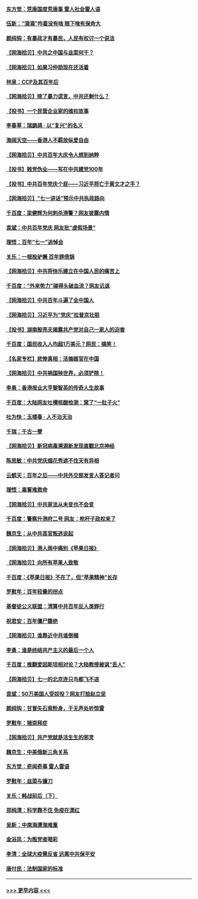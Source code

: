#### [东方觉：荒唐国度荒唐事 雷人社会雷人语](../pages/nsc993/n13075917.md?t=07090001) 
#### [伍新：“滴滴”咋着没有啥 眼下唯有保命大](../pages/nsc993/n13075894.md?t=07090001) 
#### [颜纯钩：有暴政才有暴民，人民有权讨一个说法](../pages/nsc993/n13075734.md?t=07090001) 
#### [【网海拾贝】中共之中国与韭菜何干？](../pages/nsc993/n13075428.md?t=07090001) 
#### [【网海拾贝】如果习仲勋现在还活着](../pages/nsc993/n13073410.md?t=07090001) 
#### [林泉：CCP及其百年后](../pages/nsc993/n13073226.md?t=07090001) 
#### [【网海拾贝】除了暴力谎言，中共还剩什么？](../pages/nsc993/n13071082.md?t=07090001) 
#### [【投书】一个民营企业家的维权故事](../pages/nsc993/n13070932.md?t=07090001) 
#### [李春草：瑞鹧鸪 · 以“复兴”的名义](../pages/nsc993/n13069984.md?t=07090001) 
#### [海阔天空——香港人不羁放纵爱自由](../pages/nsc993/n13069407.md?t=07090001) 
#### [【网海拾贝】中共百年大庆令人想到纳粹](../pages/nsc993/n13068483.md?t=07090001) 
#### [【投书】贱党伪业——写在中共建党100年](../pages/nsc993/n13067843.md?t=07090001) 
#### [【投书】中共百年党庆个屁——习近平将亡于黄文才之手？](../pages/nsc993/n13067425.md?t=07090001) 
#### [【网海拾贝】“七一讲话”预示中共执政路向](../pages/nsc993/n13066434.md?t=07090001) 
#### [千百度：梁健辉为何刺杀港警？网友披露内情](../pages/nsc993/n13066979.md?t=07090001) 
#### [袁斌：中共百年党庆 网友批“虚假场景”](../pages/nsc993/n13066385.md?t=07090001) 
#### [理悟：百年“七一”追悼会](../pages/nsc993/n13066106.md?t=07090001) 
#### [关乐：一根拴驴橛 百年罪债锅](../pages/nsc993/n13066089.md?t=07090001) 
#### [【网海拾贝】中共将快乐建立在中国人民的痛苦上](../pages/nsc993/n13064939.md?t=07090001) 
#### [千百度：“外来势力”碰得头破血流？网友讥讽](../pages/nsc993/n13064878.md?t=07090001) 
#### [【网海拾贝】中共百年斗遍了全中国人](../pages/nsc993/n13060020.md?t=07090001) 
#### [【网海拾贝】习近平为“党庆”拉普京壮胆](../pages/nsc993/n13057781.md?t=07090001) 
#### [【投书】湖南殷亮夫揭露共产党对自己一家人的迫害](../pages/nsc993/n13057744.md?t=07090001) 
#### [千百度：国民收入人均超1万美元？网民：搞笑！](../pages/nsc993/n13057692.md?t=07090001) 
#### [【名家专栏】悲惨真相：活摘器官在中国](../pages/nsc993/n13056611.md?t=07090001) 
#### [【网海拾贝】中共祸国殃世界，必须铲除！](../pages/nsc993/n13056011.md?t=07090001) 
#### [李勇：香港报业大亨黎智英的传奇人生故事](../pages/nsc993/n13055258.md?t=07090001) 
#### [千百度：大陆网友吐槽核酸检测：窝了“一肚子火”](../pages/nsc993/n13055194.md?t=07090001) 
#### [吐为快：玉楼春 · 人不治天治](../pages/nsc993/n13054028.md?t=07090001) 
#### [千瑞：千古一孽](../pages/nsc993/n13054016.md?t=07090001) 
#### [【网海拾贝】新冠病毒溯源新发现直戳北京神经](../pages/nsc993/n13052425.md?t=07090001) 
#### [陈思敏：中共党庆烟花秀遮不住天有异相](../pages/nsc993/n13052020.md?t=07090001) 
#### [云鹤天：百年之后——中共外交部发言人答记者问](../pages/nsc993/n13051604.md?t=07090001) 
#### [理悟：毒誓难救命](../pages/nsc993/n13051601.md?t=07090001) 
#### [【网海拾贝】中共家法从未变也不会变](../pages/nsc993/n13050366.md?t=07090001) 
#### [千百度：警察升港府二号 网友：枪杆子政权来了](../pages/nsc993/n13050261.md?t=07090001) 
#### [魏京生：从中共高官叛逃说起](../pages/nsc993/n13048997.md?t=07090001) 
#### [【网海拾贝】港人雨中痛别《苹果日报》](../pages/nsc993/n13048941.md?t=07090001) 
#### [【网海拾贝】向所有苹果人致敬](../pages/nsc993/n13046795.md?t=07090001) 
#### [千百度：《苹果日报》不在了，但“苹果精神”长存](../pages/nsc993/n13046703.md?t=07090001) 
#### [罗慰年：百年较量的拐点](../pages/nsc993/n13046542.md?t=07090001) 
#### [基督徒公义联盟：清算中共百年反人类罪行](../pages/nsc993/n13046499.md?t=07090001) 
#### [祝君安：百年僵尸罄绝](../pages/nsc993/n13045595.md?t=07090001) 
#### [【网海拾贝】谁靠近中共谁倒楣](../pages/nsc993/n13044667.md?t=07090001) 
#### [李勇：谁是终结共产主义的最后一个人](../pages/nsc993/n13044397.md?t=07090001) 
#### [千百度：推翻爱因斯坦相对论？大陆教授被讽“丢人”](../pages/nsc993/n13043908.md?t=07090001) 
#### [【网海拾贝】七一的北京连只鸟都飞不进](../pages/nsc993/n13041377.md?t=07090001) 
#### [袁斌：50万美国人受奴役？网友打脸赵立坚](../pages/nsc993/n13041330.md?t=07090001) 
#### [颜纯钩：甘冒矢石竟粉身，于无声处听惊雷](../pages/nsc993/n13041140.md?t=07090001) 
#### [罗慰年：猪崇拜症](../pages/nsc993/n13041071.md?t=07090001) 
#### [【网海拾贝】共产党就是活生生的邪灵](../pages/nsc993/n13036627.md?t=07090001) 
#### [魏京生：中美俄新三角关系](../pages/nsc993/n13035986.md?t=07090001) 
#### [东方觉：奇闻奇事 雷人雷语](../pages/nsc993/n13035878.md?t=07090001) 
#### [罗慰年：韭菜与镰刀](../pages/nsc993/n13034374.md?t=07090001) 
#### [关乐：韩战前后（下）](../pages/nsc993/n13034113.md?t=07090001) 
#### [郑纯清：科学靠不住 免疫在漂红](../pages/nsc993/n13034093.md?t=07090001) 
#### [吴新：中南海遭海难重](../pages/nsc993/n13034084.md?t=07090001) 
#### [金浴凤：为叛党者喝彩](../pages/nsc993/n13034058.md?t=07090001) 
#### [李清：全球大疫需反省 远离中共保平安](../pages/nsc993/n13033784.md?t=07090001) 
#### [唐付民：法制国家的标准](../pages/nsc993/n13032944.md?t=07090001) 

----
#### [ >>> 更早内容 <<< ](../indexes/nsc993-earlier.md)
